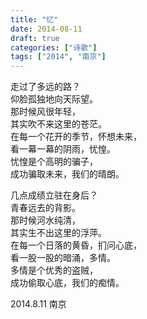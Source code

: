 ```yaml
---
title: "忆"
date: 2014-08-11
draft: true
categories: ["诗歌"]
tags: ["2014", "南京"]
---
```


走过了多远的路？  
仰脸孤独地向天际望。  
那时候风很年轻，  
其实吹不来这里的苍茫。  
在每一个花开的季节，怀想未来，  
看一幕一幕的阴雨，忧惶。  
忧惶是个高明的骗子，  
成功骗取未来，我们的晴朗。  

几点成绩立驻在身后？  
青春远去的背影。  
那时候河水纯清，  
其实生不出这里的浮萍。  
在每一个日落的黄昏，扪问心底，  
看一股一股的暗涌，多情。  
多情是个优秀的盗贼，  
成功偷取心底，我们的痴情。  

2014.8.11 南京  
